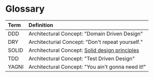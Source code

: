 # Glossary

| Term  | Definition |
| :---- | :--------- |
| DDD | Architectural Concept: "Domain Driven Design" |
| DRY | Architecturial Concept: "Don't repeat yourself." |
| SOLID | Architectural Concept: [Solid design principles](https://www.freecodecamp.org/news/solid-design-principles-in-software-development/) |
| TDD | Architectural Concept: "Test Driven Design" |
| YAGNI | Architectural Concept: "You ain't gonna need it!" |
